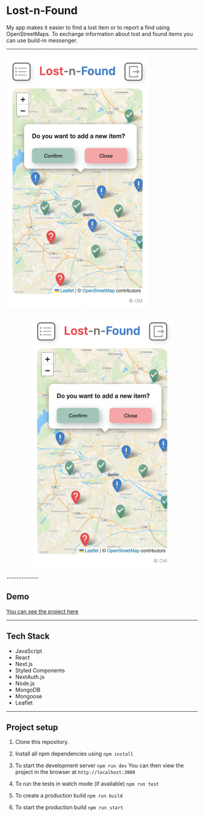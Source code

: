 # Lost-n-Found

My app makes it easier to find a lost item or to report a find using OpenStreetMaps. To exchange information about lost and found items you can use build-in messenger.

-----------

![](/access/mobile_view.png)
<p align="center">
<img width="375" height="667" src="/access/mobile_view.png">
</p>
-------------

## Demo

[You can see the project here](https://capstone-project-lost-n-found.vercel.app/)



------------------

## Tech Stack

- JavaScript
- React
- Next.js
- Styled Components
- NextAuth.js
- Node.js
- MongoDB
- Mongoose
- Leaflet

------------

## Project setup

1. Clone this repository.

2. Install all npm dependencies using `npm install`

3. To start the development server `npm run dev` 
You can then view the project in the browser at `http://localhost:3000`

4. To run the tests in watch mode (if available) `npm run test`

5. To create a production build `npm run build`

6. To start the production build `npm run start`



